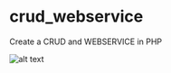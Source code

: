 # crud_webservice
Create a CRUD and WEBSERVICE in PHP

![alt text](http://i.imgur.com/MiOM1Nl.png "Imagen principal")
